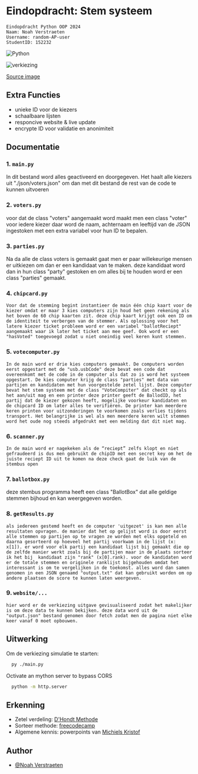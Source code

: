 
# Eindopdracht: Stem systeem
    Eindopdracht Python OOP 2024 
    Naam: Noah Verstraeten
    Username: random-AP-user
    StudentID: 152232


![Python](https://img.shields.io/badge/python-3670A0?style=for-the-badge&logo=python&logoColor=ffdd54)





![verkiezing](https://assets.vlaanderen.be/image/upload/ar_16:9,c_fill,q_auto:eco,w_500/INTER_VERKIEZING_coverillustratie_folder_d9yyfm)

[Source image](https://www.vlaanderen.be/inter/toolbox-toegankelijke-steden-en-gemeenten/algemeen-bestuur-dienstverlening-en-communicatie/algemeen-bestuur/klantvriendelijk-onthaal-van-personen-met-een-handicap-en-ouderen-op-verkiezingsdag)

## Extra Functies

- unieke ID voor de kiezers
- schaalbaare lijsten
- responcive website & live update
- encrypte ID voor validatie en anonimiteit

## Documentatie

### 1. ```main.py```

In dit bestand word alles geactiveerd en doorgegeven. Het haalt alle kiezers uit "./json/voters.json" om dan met dit bestand de rest van de code te kunnen uitvoeren

### 2. ```voters.py```

voor dat de class "voters" aangemaakt word maakt men een class "voter" voor iedere kiezer daar word de naam, achternaam en leeftijd van de JSON ingestoken met een extra variabel voor hun ID te bepalen.

### 3. ```parties.py```

Na da alle de class voters is gemaakt gaat men er paar willekeurige mensen er uitkiezen om dan er een kandidaat van te maken. deze kandidaat word dan in hun class "party" gestoken en om alles bij te houden word er een class "parties" gemaakt.

### 4. ```chipcard.py```

    Voor dat de stemming begint instantieer de main één chip kaart voor de kiezer omdat er maar 3 kies computers zijn houd het geen rekening als het boven de 60 chip kaarten zit. deze chip kaart krijgt ook een ID om de identiteit te verbergen van de stemmer. Als oplossing voor het latere kiezer ticket probleem word er een variabel "ballotReciept" aangemaakt waar ik later het ticket aan mee geef. Ook word er een "hasVoted" toegevoegd zodat u niet oneindig veel keren kunt stemmen.

### 5. ```votecomputer.py```

    In de main word er drie kies computers gemaakt. De computers worden eerst opgestart met de "usb.usbCode" deze bevat een code dat overeenkomt met de code in de computer als dat zo is word het systeem opgestart. De kies computer krijg de class "parties" met data van partijen en kandidaten met hun voorgestelde zetel lijst. Deze computer bevat het stem systeem met de class "VoteCompiter" dat checkt op als het aan/uit mag en een printer deze printer geeft de BallodID, het partij dat de kiezer gekozen heeft, mogelijke voorkeur kandidaten en de chipcard ID om later alles te verifiëren. De printer kan meerdere keren printen voor uitzonderingen te voorkomen zoals verlies tijdens transport. Het belangrijke is wel als men meerdere keren wilt stemmen word het oude nog steeds afgedrukt met een melding dat dit niet mag. 

### 6. ```scanner.py```
	
    In de main word er nagekeken als de “reciept” zelfs klopt en niet gefraudeerd is dus men gebruikt de chipID met een secret key om het de juiste reciept ID uit te komen na deze check gaat de luik van de stembus open 


### 7. ```ballotbox.py```

deze stembus programma heeft een class "BallotBox" dat alle geldige stemmen bijhoud en kan weergegeven worden.


### 8. ```getResults.py```

    als iedereen gestemd heeft en de computer 'uitgezet' is kan men alle resultaten opvragen. de manier dat het op gelijst word is door eerst alle stemmen op partijen op te vragen ze worden met elks opgeteld en daarna gesorteerd op hoeveel het partij voorkwam in de lijst (x: x[1]). er word voor elk partij een kandidaat lijst bij gemaakt die op de zelfde manier werkt zoals bij de partijen maar in de plaats sorteer ik het bij  kandidaat zijn "rank" (x[0].rank). voor de kandidaten word er de totale stemmen en originele ranklijst bijgehouden omdat het interessant is om te vergelijken in de toekomst. alles word dan samen genomen in een JSON genaamd "output.txt" dat kan gebruikt worden om op andere plaatsen de score te kunnen laten weergeven.


### 9. ```website/...```
    hier word er de verkiezing uitgave gevisualiseerd zodat het makelijker is om deze data te kunnen bekijken. deze data word uit de "output.json" bestand genomen door fetch zodat men de pagina niet elke keer vanaf 0 moet opbouwen.


## Uitwerking

Om de verkiezing simulatie te starten:

```Bash
  py ./main.py
```

Octivate an mython server to bypass CORS
```Bash
  python -m http.server
```


## Erkenning

- Zetel verdeling: [D'Hondt Methode](https://nl.wikipedia.org/wiki/Methode-D%27Hondt#:~:text=Volgens%20D'Hondt%20heeft%20elke,gewenste%20totale%20aantal%20zetels%20oplevert.)
- Sorteer methode: [freecodecamp](https://www.freecodecamp.org/news/lambda-sort-list-in-python/)
- Algemene kennis: powerpoints van [Michiels Kristof](https://www.ap.be/expert/kristof-michiels)

## Author



- [@Noah Verstraeten](https://github.com/random-AP-user)


